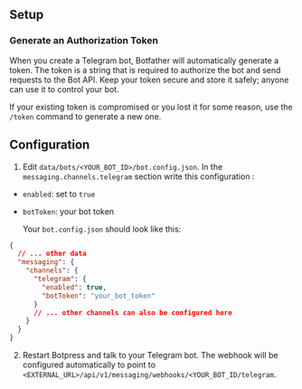 ## Setup

### Generate an Authorization Token

When you create a Telegram bot, Botfather will automatically generate a token. The token is a string that is required to authorize the bot and send requests to the Bot API. Keep your token secure and store it safely; anyone can use it to control your bot.

If your existing token is compromised or you lost it for some reason, use the `/token` command to generate a new one.

## Configuration

1. Edit `data/bots/<YOUR_BOT_ID>/bot.config.json`. In the `messaging.channels.telegram` section write this configuration :

- `enabled`: set to `true`
- `botToken`: your bot token

  Your `bot.config.json` should look like this:

```json
{
  // ... other data
  "messaging": {
    "channels": {
      "telegram": {
        "enabled": true,
        "botToken": "your_bot_token"
      }
      // ... other channels can also be configured here
    }
  }
}
```

2. Restart Botpress and talk to your Telegram bot. The webhook will be configured automatically to point to `<EXTERNAL_URL>/api/v1/messaging/webhooks/<YOUR_BOT_ID/telegram`.
